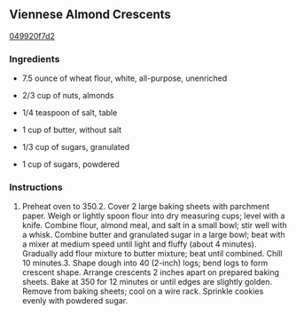 ## Viennese Almond Crescents

[049920f7d2](http://www.myrecipes.com/recipe/viennese-almond-crescents)

### Ingredients

 - 7.5 ounce of wheat flour, white, all-purpose, unenriched

 - 2/3 cup of nuts, almonds

 - 1/4 teaspoon of salt, table

 - 1 cup of butter, without salt

 - 1/3 cup of sugars, granulated

 - 1 cup of sugars, powdered

### Instructions

1. Preheat oven to 350.2. Cover 2 large baking sheets with parchment paper. Weigh or lightly spoon flour into dry measuring cups; level with a knife. Combine flour, almond meal, and salt in a small bowl; stir well with a whisk. Combine butter and granulated sugar in a large bowl; beat with a mixer at medium speed until light and fluffy (about 4 minutes). Gradually add flour mixture to butter mixture; beat until combined. Chill 10 minutes.3. Shape dough into 40 (2-inch) logs; bend logs to form crescent shape. Arrange crescents 2 inches apart on prepared baking sheets. Bake at 350 for 12 minutes or until edges are slightly golden. Remove from baking sheets; cool on a wire rack. Sprinkle cookies evenly with powdered sugar.